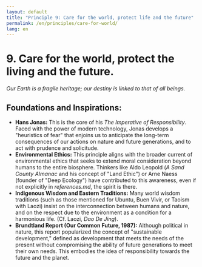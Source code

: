 ```yaml
---
layout: default
title: "Principle 9: Care for the world, protect life and the future"
permalink: /en/principles/care-for-world/
lang: en
---
```


# 9. Care for the world, protect the living and the future.
*Our Earth is a fragile heritage; our destiny is linked to that of all beings.*

## Foundations and Inspirations:

*   **Hans Jonas:** This is the core of his *The Imperative of Responsibility*. Faced with the power of modern technology, Jonas develops a "heuristics of fear" that enjoins us to anticipate the long-term consequences of our actions on nature and future generations, and to act with prudence and solicitude.
*   **Environmental Ethics:** This principle aligns with the broader current of environmental ethics that seeks to extend moral consideration beyond humans to the entire biosphere. Thinkers like Aldo Leopold (*A Sand County Almanac* and his concept of "Land Ethic") or Arne Naess (founder of "Deep Ecology") have contributed to this awareness, even if not explicitly in *references.md*, the spirit is there.
*   **Indigenous Wisdom and Eastern Traditions:** Many world wisdom traditions (such as those mentioned for Ubuntu, Buen Vivir, or Taoism with Laozi) insist on the interconnection between humans and nature, and on the respect due to the environment as a condition for a harmonious life. (Cf. Laozi, *Dao De Jing*).
*   **Brundtland Report (Our Common Future, 1987):** Although political in nature, this report popularized the concept of "sustainable development," defined as development that meets the needs of the present without compromising the ability of future generations to meet their own needs. This embodies the idea of responsibility towards the future and the planet. 